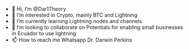 - 👋 Hi, I’m @Dar1Theory
- 👀 I’m interested in Crypto, mainly BTC and Lightning
- 🌱 I’m currently learning Lightning nodes and channels
- 💞️ I’m looking to collaborate on Potentials for enabling small businesses in Ecuador to use lightning
- 📫 How to reach me Whatsapp Dr. Darwin Perkins

<!---
Dar1Theory/Dar1Theory is a ✨ special ✨ repository because its `README.md` (this file) appears on your GitHub profile.
You can click the Preview link to take a look at your changes.
--->
